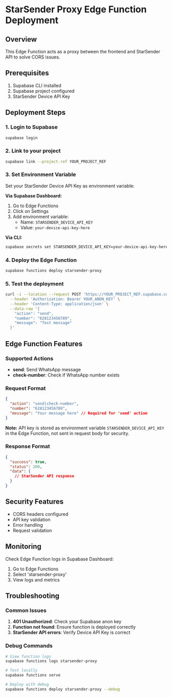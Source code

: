# StarSender Proxy Edge Function Deployment

## Overview
This Edge Function acts as a proxy between the frontend and StarSender API to solve CORS issues.

## Prerequisites
1. Supabase CLI installed
2. Supabase project configured
3. StarSender Device API Key

## Deployment Steps

### 1. Login to Supabase
```bash
supabase login
```

### 2. Link to your project
```bash
supabase link --project-ref YOUR_PROJECT_REF
```

### 3. Set Environment Variable
Set your StarSender Device API Key as environment variable:

**Via Supabase Dashboard:**
1. Go to Edge Functions
2. Click on Settings
3. Add environment variable:
   - Name: `STARSENDER_DEVICE_API_KEY`
   - Value: `your-device-api-key-here`

**Via CLI:**
```bash
supabase secrets set STARSENDER_DEVICE_API_KEY=your-device-api-key-here
```

### 4. Deploy the Edge Function
```bash
supabase functions deploy starsender-proxy
```

### 5. Test the deployment
```bash
curl -i --location --request POST 'https://YOUR_PROJECT_REF.supabase.co/functions/v1/starsender-proxy' \
  --header 'Authorization: Bearer YOUR_ANON_KEY' \
  --header 'Content-Type: application/json' \
  --data-raw '{
    "action": "send",
    "number": "628123456789",
    "message": "Test message"
  }'
```

## Edge Function Features

### Supported Actions
- **send**: Send WhatsApp message
- **check-number**: Check if WhatsApp number exists

### Request Format
```json
{
  "action": "send|check-number",
  "number": "628123456789",
  "message": "Your message here" // Required for 'send' action
}
```

**Note:** API key is stored as environment variable `STARSENDER_DEVICE_API_KEY` in the Edge Function, not sent in request body for security.

### Response Format
```json
{
  "success": true,
  "status": 200,
  "data": {
    // StarSender API response
  }
}
```

## Security Features
- CORS headers configured
- API key validation
- Error handling
- Request validation

## Monitoring
Check Edge Function logs in Supabase Dashboard:
1. Go to Edge Functions
2. Select 'starsender-proxy'
3. View logs and metrics

## Troubleshooting

### Common Issues
1. **401 Unauthorized**: Check your Supabase anon key
2. **Function not found**: Ensure function is deployed correctly
3. **StarSender API errors**: Verify Device API Key is correct

### Debug Commands
```bash
# View function logs
supabase functions logs starsender-proxy

# Test locally
supabase functions serve

# Deploy with debug
supabase functions deploy starsender-proxy --debug
```
